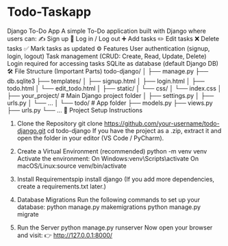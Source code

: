 # Todo-Taskapp
Django To-Do App  A simple To-Do application built with Django where users can:  ✍️ Sign up  🔑 Log in / Log out  ➕ Add tasks  ✏️ Edit tasks  ❌ Delete tasks  ✅ Mark tasks as updated 
⚙️ Features
User authentication (signup, login, logout)
Task management (CRUD: Create, Read, Update, Delete)
Login required for accessing tasks
SQLite as database (default Django DB)
🛠️ File Structure (Important Parts)
todo-django/
│
├── manage.py
├── db.sqlite3
├── templates/
│   ├── signup.html
│   ├── login.html
│   ├── todo.html
│   └── edit_todo.html
│
├── static/
│   └── css/
│       └── index.css
│
├── your_project/          # Main Django project folder
│   ├── settings.py
│   ├── urls.py
│   └── ...
│
└── todo/                  # App folder
    ├── models.py
    ├── views.py
    ├── urls.py
    └── ...
    📂 Project Setup Instructions
1. Clone the Repository
git clone https://github.com/your-username/todo-django.git
cd todo-django
If you have the project as a .zip, extract it and open the folder in your editor (VS Code / PyCharm).

2. Create a Virtual Environment (recommended)
python -m venv venv
Activate the environment:
On Windows:venv\Scripts\activate
On macOS/Linux:source venv/bin/activate
3. Install Requirementspip install django
(If you add more dependencies, create a requirements.txt later.)
4. Database Migrations
Run the following commands to set up your database:
python manage.py makemigrations
python manage.py migrate
5. Run the Server
python manage.py runserver
Now open your browser and visit:
👉 http://127.0.0.1:8000/
